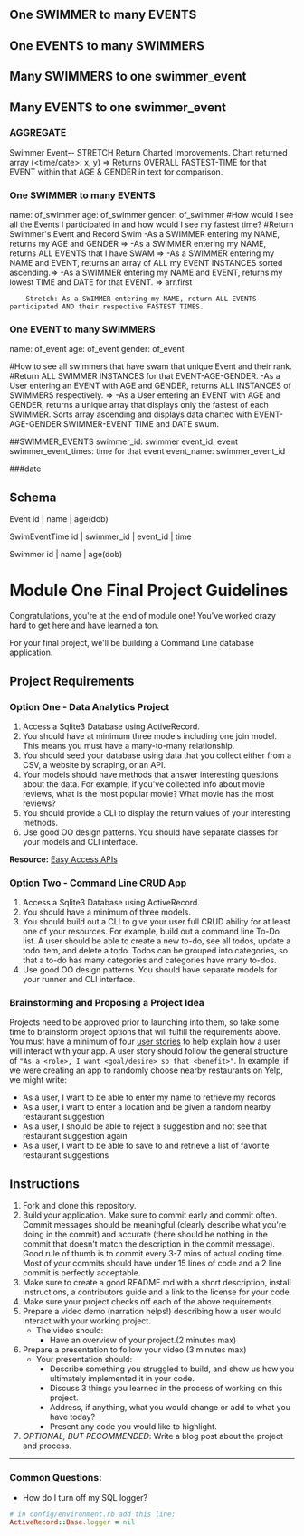 ## One SWIMMER to many EVENTS
## One EVENTS to many SWIMMERS

## Many SWIMMERS to one swimmer_event
## Many EVENTS to one swimmer_event


### AGGREGATE

Swimmer Event--    STRETCH Return Charted Improvements.
          Chart returned array (<time/date>: x, y) =>
          Returns OVERALL FASTEST-TIME for that EVENT within that AGE & GENDER in text for comparison.




### One SWIMMER to many EVENTS
name: of_swimmer
age: of_swimmer
gender: of_swimmer
#How would I see all the Events I participated in and how would I see my fastest time?
#Return Swimmer's Event and Record Swim
       -As a SWIMMER entering my NAME, returns my AGE and GENDER =>
       -As a SWIMMER entering my NAME, returns ALL EVENTS that I have SWAM =>
       -As a SWIMMER entering my NAME and EVENT, returns an array of ALL my EVENT INSTANCES sorted ascending.=>
       -As a SWIMMER entering my NAME and EVENT, returns my lowest TIME and DATE for that EVENT. => arr.first

        Stretch: As a SWIMMER entering my NAME, return ALL EVENTS participated AND their respective FASTEST TIMES.

### One EVENT to many SWIMMERS
name: of_event
age: of_event
gender: of_event

#How to see all swimmers that have swam that unique Event and their rank.
#Return ALL SWIMMER INSTANCES for that EVENT-AGE-GENDER.
  -As a User entering an EVENT with AGE and GENDER, returns ALL INSTANCES of SWIMMERS respectively. =>
  -As a User entering an EVENT with AGE and GENDER, returns a unique array that displays only the fastest of each SWIMMER. Sorts array ascending and displays data charted with EVENT-AGE-GENDER SWIMMER-EVENT TIME and DATE swum.

##SWIMMER_EVENTS
swimmer_id: swimmer
event_id: event
swimmer_event_times: time for that event
event_name: swimmer_event_id


###date

## Schema

Event
id | name | age(dob)

SwimEventTime
id | swimmer_id | event_id | time

Swimmer
id | name | age(dob)

# Module One Final Project Guidelines

Congratulations, you're at the end of module one! You've worked crazy hard to get here and have learned a ton.

For your final project, we'll be building a Command Line database application.

## Project Requirements

### Option One - Data Analytics Project

1. Access a Sqlite3 Database using ActiveRecord.
2. You should have at minimum three models including one join model. This means you must have a many-to-many relationship.
3. You should seed your database using data that you collect either from a CSV, a website by scraping, or an API.
4. Your models should have methods that answer interesting questions about the data. For example, if you've collected info about movie reviews, what is the most popular movie? What movie has the most reviews?
5. You should provide a CLI to display the return values of your interesting methods.  
6. Use good OO design patterns. You should have separate classes for your models and CLI interface.

  **Resource:** [Easy Access APIs](https://github.com/learn-co-curriculum/easy-access-apis)

### Option Two - Command Line CRUD App

1. Access a Sqlite3 Database using ActiveRecord.
2. You should have a minimum of three models.
3. You should build out a CLI to give your user full CRUD ability for at least one of your resources. For example, build out a command line To-Do list. A user should be able to create a new to-do, see all todos, update a todo item, and delete a todo. Todos can be grouped into categories, so that a to-do has many categories and categories have many to-dos.
4. Use good OO design patterns. You should have separate models for your runner and CLI interface.

### Brainstorming and Proposing a Project Idea

Projects need to be approved prior to launching into them, so take some time to brainstorm project options that will fulfill the requirements above.  You must have a minimum of four [user stories](https://en.wikipedia.org/wiki/User_story) to help explain how a user will interact with your app.  A user story should follow the general structure of `"As a <role>, I want <goal/desire> so that <benefit>"`. In example, if we were creating an app to randomly choose nearby restaurants on Yelp, we might write:

* As a user, I want to be able to enter my name to retrieve my records
* As a user, I want to enter a location and be given a random nearby restaurant suggestion
* As a user, I should be able to reject a suggestion and not see that restaurant suggestion again
* As a user, I want to be able to save to and retrieve a list of favorite restaurant suggestions

## Instructions

1. Fork and clone this repository.
2. Build your application. Make sure to commit early and commit often. Commit messages should be meaningful (clearly describe what you're doing in the commit) and accurate (there should be nothing in the commit that doesn't match the description in the commit message). Good rule of thumb is to commit every 3-7 mins of actual coding time. Most of your commits should have under 15 lines of code and a 2 line commit is perfectly acceptable.
3. Make sure to create a good README.md with a short description, install instructions, a contributors guide and a link to the license for your code.
4. Make sure your project checks off each of the above requirements.
5. Prepare a video demo (narration helps!) describing how a user would interact with your working project.
    * The video should:
      - Have an overview of your project.(2 minutes max)
6. Prepare a presentation to follow your video.(3 minutes max)
    * Your presentation should:
      - Describe something you struggled to build, and show us how you ultimately implemented it in your code.
      - Discuss 3 things you learned in the process of working on this project.
      - Address, if anything, what you would change or add to what you have today?
      - Present any code you would like to highlight.   
7. *OPTIONAL, BUT RECOMMENDED*: Write a blog post about the project and process.

---
### Common Questions:
- How do I turn off my SQL logger?
```ruby
# in config/environment.rb add this line:
ActiveRecord::Base.logger = nil
```
